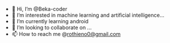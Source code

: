 - 👋 Hi, I’m @Beka-coder
- 👀 I’m interested in machine learning and artificial intelligence...
- 🌱 I’m currently learning android 
- 💞️ I’m looking to collaborate on ...
- 📫 How to reach me @rothieno0@gmail.com

<!---
Beka-coder/Beka-coder is a ✨ special ✨ repository because its `README.md` (this file) appears on your GitHub profile.
You can click the Preview link to take a look at your changes.
--->
